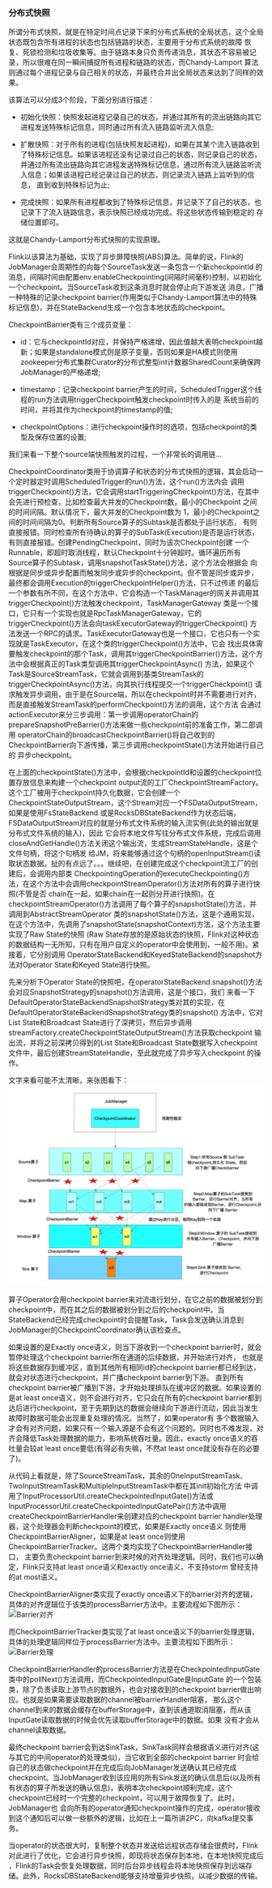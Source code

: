 ### 分布式快照

所谓分布式快照，就是在特定时间点记录下来的分布式系统的全局状态，这个全局状态既包含所有进程的状态也包括链路的状态，主要用于分布式系统的故障
恢复、死锁检测和垃圾收集等。由于链路本身只负责传递消息，其状态不容易被记录，所以很难在同一瞬间捕捉所有进程和链路的状态，而Chandy-Lamport
算法则通过每个进程记录与自己相关的状态，并最终合并出全局状态来达到了同样的效果。

该算法可以分成3个阶段，下面分别进行描述：
  * 初始化快照：快照发起进程记录自己的状态，并通过其所有的流出链路向其它进程发送特殊标记信息，同时通过所有流入链路监听流入信息;

  * 扩散快照：对于所有的进程(包括快照发起进程)，如果在其某个流入链路收到了特殊标记信息。如果该进程还没有记录过自己的状态，则记录自己的状态，
  并通过所有流出链路向其它进程发送特殊标记信息，通过所有流入链路监听流入信息；如果该进程已经记录过自己的状态，则记录流入链路上监听到的信息，
  直到收到特殊标记为止;

  * 完成快照：如果所有进程都收到了特殊标记信息，并记录下了自己的状态，也记录下了流入链路信息，表示快照已经成功完成。将这些状态传输到稳定的
  存储位置即可。

这就是Chandy-Lamport分布式快照的实现原理。

Flink以该算法为基础，实现了异步屏障快照(ABS)算法。简单的说，Flink的JobManager会周期性的向每个SourceTask发送一条包含一个新checkpointId
的消息，间隔时间由配置env.enableCheckpointing(间隔时间毫秒)控制，以初始化一个checkpoint。当SourceTask收到这条消息时就会停止向下游发送
消息，广播一种特殊的记录checkpoint barrier(作用类似于Chandy-Lamport算法中的特殊标记信息)，并在StateBackend生成一个包含本地状态的checkpoint。

CheckpointBarrier类有三个成员变量：
  * id：它与checkpointId对应，并保持严格递增，因此值越大表明checkpoint越新；如果是standalone模式则是原子变量，否则如果是HA模式则使用
  zookeeper分布式集群Curator的分布式整型int计数器SharedCount来确保跨JobManager的严格递增;

  * timestamp：记录checkpoint barrier产生的时间，ScheduledTrigger这个线程的run方法调用triggerCheckpoint触发checkpoint时传入的是
  系统当前的时间，并将其作为checkpoint的timestamp的值;

  * checkpointOptions：进行checkpoint操作时的选项，包括checkpoint的类型及保存位置的设置;

我们来看一下整个source端快照触发的过程，一个非常长的调用链...

CheckpointCoordinator类用于协调算子和状态的分布式快照的逻辑，其会启动一个定时器定时调用ScheduledTrigger的run()方法，这个run()方法内会
调用triggerCheckpoint()方法，它会调用startTriggeringCheckpoint()方法，在其中会先进行预检查，比如检查最大并发的Checkpoint数，最小的Checkpoint
之间的时间间隔。默认情况下，最大并发的Checkpoint数为 1，最小的Checkpoint之间的时间间隔为0。判断所有Source算子的Subtask是否都处于运行状态，
有则直接报错。同时检查所有待确认的算子的SubTask(Execution)是否是运行状态，有则直接报错。创建PendingCheckpoint，同时为该次Checkpoint创建
一个Runnable，即超时取消线程，默认Checkpoint十分钟超时。循环遍历所有Source算子的Subtask，调用snapshotTaskState()方法，这个方法会根据会
向根据是同步或异步配置而触发同步或异步的checkpoint。但不管是同步或异步，最终都会调用Execution的triggerCheckpointHelper()方法，只不过传递
的最后一个参数有所不同，在这个方法中，它会构造一个TaskManager的网关并调用其triggerCheckpoint()方法触发checkpoint，TaskManagerGateway
类是一个接口，它只有一个实现也就是RpcTaskManagerGateway，它的triggerCheckpoint()方法会向taskExecutorGateway的triggerCheckpoint()
方法发送一个RPC的请求。TaskExecutorGateway也是一个接口，它也只有一个实现就是TaskExecutor，在这个类的triggerCheckpoint()方法中，它会
找出具体需要触发checkpoint的那个Task，调用其triggerCheckpointBarrier()方法，这个方法中会根据真正的Task类型调用其triggerCheckpointAsync()
方法，如果这个Task是SourceStreamTask，它就会调用到基类StreamTask的triggerCheckpointAsync()方法，向其执行线程提交一个triggerCheckpoint()
请求触发异步调用，由于是在Source端，所以在checkpoint时并不需要进行对齐，而是直接触发StreamTask的performCheckpoint()方法的调用，这个方法
会通过actionExecutor来分三步调用：第一步调用operatorChain的prepareSnapshotPreBarrier()方法来做一些checkpoint前的准备工作，第二部调用
operatorChain的broadcastCheckpointBarrier()将自己收到的CheckpointBarrier向下游传播，第三步调用checkpointState()方法开始进行自己的
异步checkpoint。

在上面的checkpointState()方法中，会根据checkpointId和设置的checkpoint位置存放信息来构建一个checkpoint output流的工厂CheckpointStreamFactory。
这个工厂被用于checkpoint持久化数据，它会创建一个CheckpointStateOutputStream，这个Stream对应一个FSDataOutputStream，如果是使用FsStateBackend
或是RocksDBStateBackend作为状态后端，FSDataOutputStream对应的就是分布式文件系统的输入流实例(此处的输出就是分布式文件系统的输入)，因此
它会将本地文件写往分布式文件系统，完成后调用closeAndGetHandle()方法关闭这个输出流，生成StreamStateHandle，这是个文件句柄，将这个句柄发
给JM，将来能够通过这个句柄的openInputStream()读取状态数据。扯的有点远了。。。继续吧，在创建完成这个checkpoint流工厂的创建后，会调用内部类
CheckpointingOperation的executeCheckpointing()方法，在这个方法中会调用checkpointStreamOperator()方法对所有的算子进行快照(不管是否
chain在一起，如果chain在一起则分开进行快照)。在checkpointStreamOperator()方法调用了每个算子的snapshotState()方法，并调用到AbstractStreamOperator
类的snapshotState()方法，这是个通用实现，在这个方法中，先调用了snapshotState(snapshotContext)方法，这个方法主要实现了Raw State的快照
(Raw State存放的是原始状态的快照，Flink对这种状态的数据结构一无所知，只有在用户自定义的operator中会使用到，一般不用)。紧接着，它分别调用
OperatorStateBackend和KeyedStateBackend的snapshot方法对Operator State和Keyed State进行快照。

先来分析下Operator State的快照吧，在operatorStateBackend.snapshot()方法会对应SnapshotStrategy的snapshot()方法调用，这是个接口，我们
来看一下DefaultOperatorStateBackendSnapshotStrategy类对其的实现，在DefaultOperatorStateBackendSnapshotStrategy类的snapshot()
方法中，它对List State和Broadcast State进行了深拷贝，然后异步调用streamFactory.createCheckpointStateOutputStream()方法获取checkpoint
输出流，并将之前深拷贝得到的List State和Broadcast State数据写入checkpoint文件中，最后创建StreamStateHandle，至此就完成了异步写入checkpoint
的操作。

文字来看可能不太清晰，来张图看下：
![Checkpoint](../images/checkpoint.jpeg "Checkpoint")

算子Operator会用checkpoint barrier来对流进行划分，在它之前的数据被划分到checkpoint中，而在其之后的数据被划分到之后的checkpoint中。当
StateBackend已经完成checkpoint时会提醒Task，Task会发送确认消息到JobManager的CheckpointCoordinator确认该检查点。

如果设置的是Exactly once语义，则当下游收到一个checkpoint barrier时，就会暂停处理这个checkpoint barrier所在通道的后续数据，并开始进行对齐，
也就是将这些数据存到缓冲区，直到其他所有相同id的checkpoint barrier都已经到达，就会对状态进行checkpoint，并广播checkpoint barrier到下游。
直到所有checkpoint barrier被广播到下游，才开始处理排队在缓冲区的数据。如果设置的是at least once语义，则不会进行对齐，它只会在所有的checkpoint
barrier都到达后进行checkpoint，至于先期到达的数据会继续向下游进行流动，因此当发生故障时数据可能会出现重复处理的情况。当然了，如果operator有
多个数据输入才会有对齐问题，如果只有一个输入源是不会有这个问题的。同时也不难发现，对齐会降低Task处理数据的能力，影响系统吞吐量。因此，exactly
once语义的吞吐量会较at least once要低(有得必有失嘛，不然at least once就没有存在的必要了)。

从代码上看就是，除了SourceStreamTask，其余的OneInputStreamTask、TwoInputStreamTask和MultipleInputStreamTask中都在其init初始化方法
中调用了InputProcessorUtil.createCheckpointedInputGate()方法或InputProcessorUtil.createCheckpointedInputGatePair()方法中调用
createCheckpointBarrierHandler来创建对应的checkpoint barrier handler处理器，这个处理器会判断checkpoint的模式，如果是Exactly once语义
则使用CheckpointBarrierAligner，如果是at least once则使用CheckpointBarrierTracker。这两个类均实现了CheckpointBarrierHandler接口，
主要负责checkpoint barrier到来时候的对齐处理逻辑。同时，我们也可以确定，Flink只支持at least once语义和exactly once语义，不支持storm
曾经支持的at most语义。

CheckpointBarrierAligner类实现了exactly once语义下的barrier对齐的逻辑，具体的对齐逻辑位于该类的processBarrier方法中。主要流程如下图所示：
![Barrier对齐](../images/exactlyonce.png "Barrier对齐")

而CheckpointBarrierTracker类实现了at least once语义下的barrier处理逻辑，具体的处理逻辑同样位于processBarrier方法中。主要流程如下图所示：
![Barrier处理](../images/atleastonce.png "Barrier处理")

CheckpointBarrierHandler的processBarrier方法是在CheckpointedInputGate类中的pollNext()方法调用，而CheckpointedInputGate是InputGate
的一个包装类，除了负责读取上游节点的数据外，也会对接收到的checkpoint barrier做出响应。也就是如果需要读取数据的channel被barrierHandler阻塞，
那么这个channel到来的数据会缓存在bufferStorage中，直到该通道取消阻塞，而从该InputGate读取数据的时候会优先读取bufferStorage中的数据。如果
没有才会从channel读取数据。

最终checkpoint barrier会到达SinkTask，SinkTask同样会根据语义进行对齐(这与其它的中间operator的处理类似)，当它收到全部的checkpoint barrier
时会给自己的状态做checkpoint并在完成后向JobManager发送确认其已经完成checkpoint。当JobManager收到该应用的所有Sink发送的确认信息后(以及所有
有状态的算子所发送的确认信息)，表明本次checkpoint顺利完成，这个checkpoint已经时一个完整的checkpoint，可以用于故障恢复了。此时，JobManager也
会向所有的operator通知checkpoint操作的完成，operator接收到这个通知后可以做一些额外的逻辑，比如在上一篇所讲2PC，向kafka提交事务。

当operator的状态很大时，复制整个状态并发送给远程状态存储会很费时，Flink对此进行了优化，它会进行异步快照，即现将状态保存到本地，在本地快照完成后
，Flink的Task会恢复处理数据，同时后台异步线程会将本地快照保存到远端存储。此外，RocksDBStateBackend能够支持增量异步快照，以减少数据的传输。


